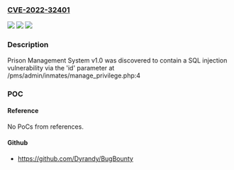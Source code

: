 ### [CVE-2022-32401](https://cve.mitre.org/cgi-bin/cvename.cgi?name=CVE-2022-32401)
![](https://img.shields.io/static/v1?label=Product&message=n%2Fa&color=blue)
![](https://img.shields.io/static/v1?label=Version&message=n%2Fa&color=blue)
![](https://img.shields.io/static/v1?label=Vulnerability&message=n%2Fa&color=brighgreen)

### Description

Prison Management System v1.0 was discovered to contain a SQL injection vulnerability via the 'id' parameter at /pms/admin/inmates/manage_privilege.php:4

### POC

#### Reference
No PoCs from references.

#### Github
- https://github.com/Dyrandy/BugBounty

